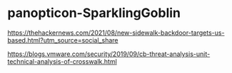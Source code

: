 # panopticon-SparklingGoblin

https://thehackernews.com/2021/08/new-sidewalk-backdoor-targets-us-based.html?utm_source=social_share

https://blogs.vmware.com/security/2019/09/cb-threat-analysis-unit-technical-analysis-of-crosswalk.html
